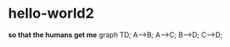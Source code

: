 # hello-world2
<b>so that the humans get me</b>
graph TD;
    A-->B;
    A-->C;
    B-->D;
    C-->D;
